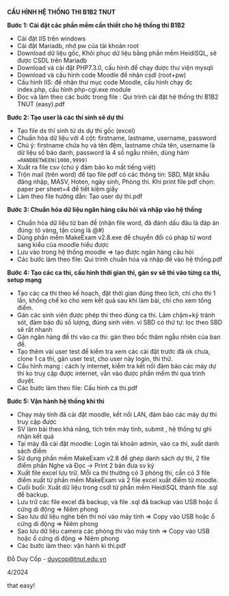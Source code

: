 **CẤU HÌNH HỆ THỐNG THI B1B2 TNUT**

**Bước 1: Cài đặt các phần mềm cần thiết cho hệ thống thi B1B2**
   - Cài đặt IIS trên windows
   - Cài đặt Mariadb, nhớ pw của tài khoản root
   - Download dữ liệu gốc, Khôi phục dữ liệu bằng phần mềm HeidiSQL, sẽ được CSDL trên Mariadb
   - Download và cài đặt PHP7.3.0, cấu hình để chạy được thư viện mysqli
   - Download và cấu hình code Moodle để nhận csdl (root+pw)
   - Cấu hình IIS: để nhận thư mục code Moodle, cấu hình chạy đc index.php, cấu hình php-cgi.exe module
   - Đọc và làm theo các bước trong file : Qui trình cài đặt hệ thống thi B1B2 TNUT (easy).pdf
     
**Bước 2: Tạo user là các thí sinh sẽ dự thi**
   - Tạo file ds thí sinh từ ds dự thi gốc (excel)
   - Chuẩn hóa dữ liệu với 4 cột: firstname, lastname, username, password
   - Chú ý: firstname chứa họ và tên đệm, lastname chứa tên, username là dữ liệu số báo danh, password là 4 số ngẫu nhiên, dùng hàm `=RANDBETWEEN(1000,9999)`
   - Xuất ra file csv (chú ý đảm bảo ko mất tiếng việt)
   - Trộn mail (trên word) để tạo file pdf có các thông tin: SBD, Mật khẩu đăng nhập, MASV, Hoten, ngày sinh, Phòng thi. Khi print file pdf chọn: paper per sheet=4 để tiết kiệm giấy
   - Làm theo file hướng dẫn: Tạo user dự thi.pdf
     
**Bước 3: Chuẩn hóa dữ liệu ngân hàng câu hỏi và nhập vào hệ thống**
   - Chuẩn hóa dữ liệu từ ban đề (nhận file word, đã đánh dấu đâu là đáp án đúng: tô vàng, tận cùng là @#)
   - Dùng phần mềm MakeExam v2.8.exe để chuyển đổi cú pháp từ word sang kiểu của moodle hiểu được
   - Lưu vào trong hệ thống moodle => tạo được ngân hàng câu hỏi
   - Các bước làm theo file: Qui trình chuẩn hóa và nhập đề vào hệ thống.pdf
     
**Bước 4: Tạo các ca thi, cấu hình thời gian thi, gán sv sẽ thi vào từng ca thi, setup mạng**
   - Tạo các ca thi theo kế hoạch, đặt thời gian đúng theo lịch, chỉ cho thi 1 lần, khống chế ko cho xem kết quả sau khi làm bài, chỉ cho xem tổng điểm.
   - Gán các sinh viên được phép thi theo đúng ca thi. Làm chậm+kỹ tránh sót, đảm bảo đủ số lượng, đúng sinh viên. vì SBD có thứ tự: lọc theo SBD sẽ rất nhanh
   - Gán ngân hàng đề thi vào ca thi: gán theo bốc thăm ngẫu nhiên của ban đề.
   - Tạo thêm vài user test để kiểm tra xem các cài đặt trước đã ok chưa, clone 1 ca thi, gán user test, cho user này login, thi thử.
   - Cấu hình mạng : cách ly internet, kiểm tra kết nối đảm bảo các máy dự thi ko truy cập được internet, vẫn vào được phần mềm thi qua trình duyệt.
   - Các bước làm theo file: Cấu hình ca thi.pdf
     
**Bước 5: Vận hành hệ thống khi thi**
   - Chạy máy tính đã cài đặt moodle, kết nối LAN, đảm bảo các máy dự thi truy cập được
   - SV làm bài theo khả năng, tích trên máy tính, submit , hệ thống tự ghi nhận kết quả
   - Tại máy đã cài đặt moodle: Login tài khoản admin, vào ca thi, xuất danh sách điểm
   - Sử dụng phần mềm MakeExam v2.8 để ghép danh sách dự thi, 2 file điểm phần Nghe và Đọc -> Print 2 bản đưa sv ký
   - Xuất file excel lưu trữ. Mỗi ca thi thường có 3 phòng thi, cần có 3 file điểm xuất từ phần mềm MakeExam và 2 file excel xuất điểm từ moodle.
   - Cuối buổi: Xuất dữ liệu trong csdl từ phần mềm HeidiSQL thành file .sql để backup.
   - Lưu trữ các file excel đã backup, và file .sql đã backup vào USB hoặc ổ cứng di động => Niêm phong
   - Sao lưu dữ liệu nghe bên thi nói vào máy tính => Copy vào USB hoặc ổ cứng di động => Niêm phong
   - Sao lưu dữ liệu camera các phòng thi vào máy tính => Copy vào USB hoặc ổ cứng di động => Niêm phong
   - Các bước làm theo: vận hành kì thi.pdf


Đỗ Duy Cốp - duycop@tnut.edu.vn

4/2024

that easy!
